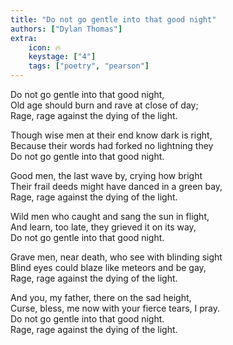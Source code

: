 ```yaml
---
title: "Do not go gentle into that good night"
authors: ["Dylan Thomas"]
extra:
    icon: 🔥
    keystage: ["4"]
    tags: ["poetry", "pearson"]
---
```


Do not go gentle into that good night,  
Old age should burn and rave at close of day;  
Rage, rage against the dying of the light.  
  
Though wise men at their end know dark is right,  
Because their words had forked no lightning they  
Do not go gentle into that good night.  
  
Good men, the last wave by, crying how bright  
Their frail deeds might have danced in a green bay,  
Rage, rage against the dying of the light.  
  
Wild men who caught and sang the sun in flight,  
And learn, too late, they grieved it on its way,  
Do not go gentle into that good night.  
  
Grave men, near death, who see with blinding sight  
Blind eyes could blaze like meteors and be gay,  
Rage, rage against the dying of the light.  
  
And you, my father, there on the sad height,  
Curse, bless, me now with your fierce tears, I pray.  
Do not go gentle into that good night.  
Rage, rage against the dying of the light.  
